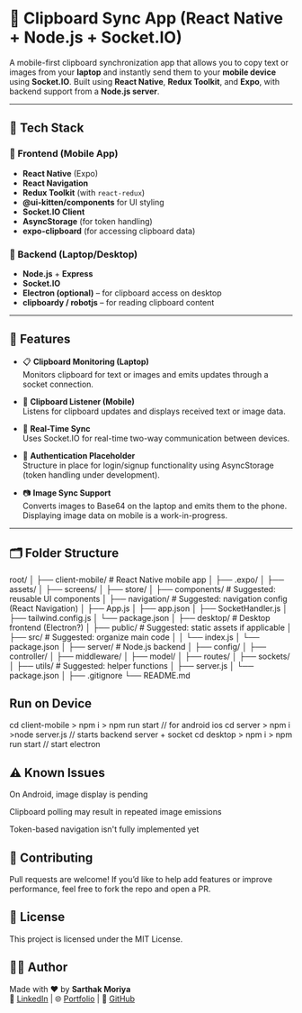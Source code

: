 # 📲 Clipboard Sync App (React Native + Node.js + Socket.IO)

A mobile-first clipboard synchronization app that allows you to copy text or images from your **laptop** and instantly send them to your **mobile device** using **Socket.IO**. Built using **React Native**, **Redux Toolkit**, and **Expo**, with backend support from a **Node.js server**.

---

## 🔧 Tech Stack

### 🔹 Frontend (Mobile App)
- **React Native** (Expo)
- **React Navigation**
- **Redux Toolkit** (with `react-redux`)
- **@ui-kitten/components** for UI styling
- **Socket.IO Client**
- **AsyncStorage** (for token handling)
- **expo-clipboard** (for accessing clipboard data)

### 🔹 Backend (Laptop/Desktop)
- **Node.js** + **Express**
- **Socket.IO**
- **Electron (optional)** – for clipboard access on desktop
- **clipboardy / robotjs** – for reading clipboard content

---

## 🚀 Features

- 📋 **Clipboard Monitoring (Laptop)**  
  Monitors clipboard for text or images and emits updates through a socket connection.

- 📱 **Clipboard Listener (Mobile)**  
  Listens for clipboard updates and displays received text or image data.

- 🔄 **Real-Time Sync**  
  Uses Socket.IO for real-time two-way communication between devices.

- 🔐 **Authentication Placeholder**  
  Structure in place for login/signup functionality using AsyncStorage (token handling under development).

- 📷 **Image Sync Support**  
  Converts images to Base64 on the laptop and emits them to the phone. Displaying image data on mobile is a work-in-progress.

---

## 🗂️ Folder Structure

root/
│
├── client-mobile/          # React Native mobile app
│   ├── .expo/
│   ├── assets/
│   ├── screens/
│   ├── store/
│   ├── components/         # Suggested: reusable UI components
│   ├── navigation/         # Suggested: navigation config (React Navigation)
│   ├── App.js
│   ├── app.json
│   ├── SocketHandler.js
│   ├── tailwind.config.js
│   └── package.json
│
├── desktop/                # Desktop frontend (Electron?)
│   ├── public/             # Suggested: static assets if applicable
│   ├── src/                # Suggested: organize main code
│   │   └── index.js
│   └── package.json
│
├── server/                 # Node.js backend
│   ├── config/
│   ├── controller/
│   ├── middleware/
│   ├── model/
│   ├── routes/
│   ├── sockets/
│   ├── utils/              # Suggested: helper functions
│   ├── server.js
│   └── package.json
│
├── .gitignore
└── README.md

## Run on Device
cd client-mobile > npm i > npm run start // for android ios 
cd server > npm i >node server.js // starts backend server + socket
cd desktop > npm i > npm run start // start electron

## ⚠️ Known Issues
On Android, image display is pending

Clipboard polling may result in repeated image emissions

Token-based navigation isn't fully implemented yet

## 🤝 Contributing
Pull requests are welcome! If you’d like to help add features or improve performance, feel free to fork the repo and open a PR.

## 📄 License
This project is licensed under the MIT License.

## 👨‍💻 Author  
Made with ❤️ by **Sarthak Moriya**  
🔗 [LinkedIn](linkedin.com/in/sarthak-moriya-71ab5321b/) | 🌐 [Portfolio](https://sarthakportfoliofs.netlify.app/) | 🐙 [GitHub](https://github.com/SarthakMoriya)

